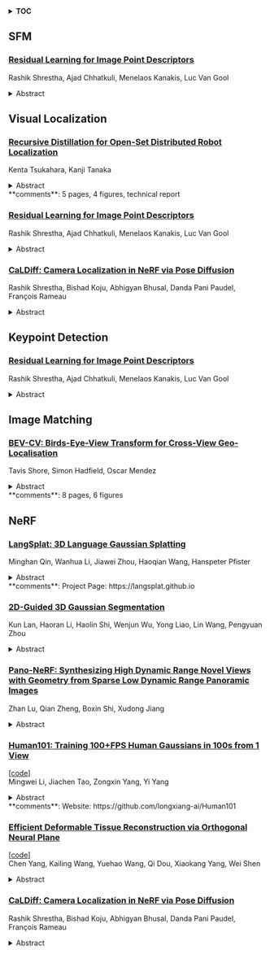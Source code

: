 <details>
  <summary><b>TOC</b></summary>
  <ol>
    <li><a href=#sfm>SFM</a></li>
      <ul>
        <li><a href=#Residual-Learning-for-Image-Point-Descriptors>Residual Learning for Image Point Descriptors</a></li>
      </ul>
    </li>
    <li><a href=#visual-localization>Visual Localization</a></li>
      <ul>
        <li><a href=#Recursive-Distillation-for-Open-Set-Distributed-Robot-Localization>Recursive Distillation for Open-Set Distributed Robot Localization</a></li>
        <li><a href=#Residual-Learning-for-Image-Point-Descriptors>Residual Learning for Image Point Descriptors</a></li>
        <li><a href=#CaLDiff:-Camera-Localization-in-NeRF-via-Pose-Diffusion>CaLDiff: Camera Localization in NeRF via Pose Diffusion</a></li>
      </ul>
    </li>
    <li><a href=#keypoint-detection>Keypoint Detection</a></li>
      <ul>
        <li><a href=#Residual-Learning-for-Image-Point-Descriptors>Residual Learning for Image Point Descriptors</a></li>
      </ul>
    </li>
    <li><a href=#image-matching>Image Matching</a></li>
      <ul>
        <li><a href=#BEV-CV:-Birds-Eye-View-Transform-for-Cross-View-Geo-Localisation>BEV-CV: Birds-Eye-View Transform for Cross-View Geo-Localisation</a></li>
      </ul>
    </li>
    <li><a href=#nerf>NeRF</a></li>
      <ul>
        <li><a href=#LangSplat:-3D-Language-Gaussian-Splatting>LangSplat: 3D Language Gaussian Splatting</a></li>
        <li><a href=#2D-Guided-3D-Gaussian-Segmentation>2D-Guided 3D Gaussian Segmentation</a></li>
        <li><a href=#Pano-NeRF:-Synthesizing-High-Dynamic-Range-Novel-Views-with-Geometry-from-Sparse-Low-Dynamic-Range-Panoramic-Images>Pano-NeRF: Synthesizing High Dynamic Range Novel Views with Geometry from Sparse Low Dynamic Range Panoramic Images</a></li>
        <li><a href=#Human101:-Training-100+FPS-Human-Gaussians-in-100s-from-1-View>Human101: Training 100+FPS Human Gaussians in 100s from 1 View</a></li>
        <li><a href=#Efficient-Deformable-Tissue-Reconstruction-via-Orthogonal-Neural-Plane>Efficient Deformable Tissue Reconstruction via Orthogonal Neural Plane</a></li>
        <li><a href=#CaLDiff:-Camera-Localization-in-NeRF-via-Pose-Diffusion>CaLDiff: Camera Localization in NeRF via Pose Diffusion</a></li>
      </ul>
    </li>
  </ol>
</details>

## SFM  

### [Residual Learning for Image Point Descriptors](http://arxiv.org/abs/2312.15471)  
Rashik Shrestha, Ajad Chhatkuli, Menelaos Kanakis, Luc Van Gool  
<details>  
  <summary>Abstract</summary>  
  <ol>  
    Local image feature descriptors have had a tremendous impact on the development and application of computer vision methods. It is therefore unsurprising that significant efforts are being made for learning-based image point descriptors. However, the advantage of learned methods over handcrafted methods in real applications is subtle and more nuanced than expected. Moreover, handcrafted descriptors such as SIFT and SURF still perform better point localization in Structure-from-Motion (SfM) compared to many learned counterparts. In this paper, we propose a very simple and effective approach to learning local image descriptors by using a hand-crafted detector and descriptor. Specifically, we choose to learn only the descriptors, supported by handcrafted descriptors while discarding the point localization head. We optimize the final descriptor by leveraging the knowledge already present in the handcrafted descriptor. Such an approach of optimization allows us to discard learning knowledge already present in non-differentiable functions such as the hand-crafted descriptors and only learn the residual knowledge in the main network branch. This offers 50X convergence speed compared to the standard baseline architecture of SuperPoint while at inference the combined descriptor provides superior performance over the learned and hand-crafted descriptors. This is done with minor increase in the computations over the baseline learned descriptor. Our approach has potential applications in ensemble learning and learning with non-differentiable functions. We perform experiments in matching, camera localization and Structure-from-Motion in order to showcase the advantages of our approach.  
  </ol>  
</details>  
  
  



## Visual Localization  

### [Recursive Distillation for Open-Set Distributed Robot Localization](http://arxiv.org/abs/2312.15897)  
Kenta Tsukahara, Kanji Tanaka  
<details>  
  <summary>Abstract</summary>  
  <ol>  
    A typical assumption in state-of-the-art self-localization models is that an annotated training dataset is available for the target workspace. However, this is not necessarily true when a robot travels around the general open world. This work introduces a novel training scheme for open-world distributed robot systems. In our scheme, a robot (``student") can ask the other robots it meets at unfamiliar places (``teachers") for guidance. Specifically, a pseudo-training dataset is reconstructed from the teacher model and then used for continual learning of the student model under domain, class, and vocabulary incremental setup. Unlike typical knowledge transfer schemes, our scheme introduces only minimal assumptions on the teacher model, so that it can handle various types of open-set teachers, including those uncooperative, untrainable (e.g., image retrieval engines), or black-box teachers (i.e., data privacy). In this paper, we investigate a ranking function as an instance of such generic models, using a challenging data-free recursive distillation scenario, where a student once trained can recursively join the next-generation open teacher set.  
  </ol>  
</details>  
**comments**: 5 pages, 4 figures, technical report  
  
### [Residual Learning for Image Point Descriptors](http://arxiv.org/abs/2312.15471)  
Rashik Shrestha, Ajad Chhatkuli, Menelaos Kanakis, Luc Van Gool  
<details>  
  <summary>Abstract</summary>  
  <ol>  
    Local image feature descriptors have had a tremendous impact on the development and application of computer vision methods. It is therefore unsurprising that significant efforts are being made for learning-based image point descriptors. However, the advantage of learned methods over handcrafted methods in real applications is subtle and more nuanced than expected. Moreover, handcrafted descriptors such as SIFT and SURF still perform better point localization in Structure-from-Motion (SfM) compared to many learned counterparts. In this paper, we propose a very simple and effective approach to learning local image descriptors by using a hand-crafted detector and descriptor. Specifically, we choose to learn only the descriptors, supported by handcrafted descriptors while discarding the point localization head. We optimize the final descriptor by leveraging the knowledge already present in the handcrafted descriptor. Such an approach of optimization allows us to discard learning knowledge already present in non-differentiable functions such as the hand-crafted descriptors and only learn the residual knowledge in the main network branch. This offers 50X convergence speed compared to the standard baseline architecture of SuperPoint while at inference the combined descriptor provides superior performance over the learned and hand-crafted descriptors. This is done with minor increase in the computations over the baseline learned descriptor. Our approach has potential applications in ensemble learning and learning with non-differentiable functions. We perform experiments in matching, camera localization and Structure-from-Motion in order to showcase the advantages of our approach.  
  </ol>  
</details>  
  
### [CaLDiff: Camera Localization in NeRF via Pose Diffusion](http://arxiv.org/abs/2312.15242)  
Rashik Shrestha, Bishad Koju, Abhigyan Bhusal, Danda Pani Paudel, François Rameau  
<details>  
  <summary>Abstract</summary>  
  <ol>  
    With the widespread use of NeRF-based implicit 3D representation, the need for camera localization in the same representation becomes manifestly apparent. Doing so not only simplifies the localization process -- by avoiding an outside-the-NeRF-based localization -- but also has the potential to offer the benefit of enhanced localization. This paper studies the problem of localizing cameras in NeRF using a diffusion model for camera pose adjustment. More specifically, given a pre-trained NeRF model, we train a diffusion model that iteratively updates randomly initialized camera poses, conditioned upon the image to be localized. At test time, a new camera is localized in two steps: first, coarse localization using the proposed pose diffusion process, followed by local refinement steps of a pose inversion process in NeRF. In fact, the proposed camera localization by pose diffusion (CaLDiff) method also integrates the pose inversion steps within the diffusion process. Such integration offers significantly better localization, thanks to our downstream refinement-aware diffusion process. Our exhaustive experiments on challenging real-world data validate our method by providing significantly better results than the compared methods and the established baselines. Our source code will be made publicly available.  
  </ol>  
</details>  
  
  



## Keypoint Detection  

### [Residual Learning for Image Point Descriptors](http://arxiv.org/abs/2312.15471)  
Rashik Shrestha, Ajad Chhatkuli, Menelaos Kanakis, Luc Van Gool  
<details>  
  <summary>Abstract</summary>  
  <ol>  
    Local image feature descriptors have had a tremendous impact on the development and application of computer vision methods. It is therefore unsurprising that significant efforts are being made for learning-based image point descriptors. However, the advantage of learned methods over handcrafted methods in real applications is subtle and more nuanced than expected. Moreover, handcrafted descriptors such as SIFT and SURF still perform better point localization in Structure-from-Motion (SfM) compared to many learned counterparts. In this paper, we propose a very simple and effective approach to learning local image descriptors by using a hand-crafted detector and descriptor. Specifically, we choose to learn only the descriptors, supported by handcrafted descriptors while discarding the point localization head. We optimize the final descriptor by leveraging the knowledge already present in the handcrafted descriptor. Such an approach of optimization allows us to discard learning knowledge already present in non-differentiable functions such as the hand-crafted descriptors and only learn the residual knowledge in the main network branch. This offers 50X convergence speed compared to the standard baseline architecture of SuperPoint while at inference the combined descriptor provides superior performance over the learned and hand-crafted descriptors. This is done with minor increase in the computations over the baseline learned descriptor. Our approach has potential applications in ensemble learning and learning with non-differentiable functions. We perform experiments in matching, camera localization and Structure-from-Motion in order to showcase the advantages of our approach.  
  </ol>  
</details>  
  
  



## Image Matching  

### [BEV-CV: Birds-Eye-View Transform for Cross-View Geo-Localisation](http://arxiv.org/abs/2312.15363)  
Tavis Shore, Simon Hadfield, Oscar Mendez  
<details>  
  <summary>Abstract</summary>  
  <ol>  
    Cross-view image matching for geo-localisation is a challenging problem due to the significant visual difference between aerial and ground-level viewpoints. The method provides localisation capabilities from geo-referenced images, eliminating the need for external devices or costly equipment. This enhances the capacity of agents to autonomously determine their position, navigate, and operate effectively in environments where GPS signals are unavailable. Current research employs a variety of techniques to reduce the domain gap such as applying polar transforms to aerial images or synthesising between perspectives. However, these approaches generally rely on having a 360{\deg} field of view, limiting real-world feasibility. We propose BEV-CV, an approach which introduces two key novelties. Firstly we bring ground-level images into a semantic Birds-Eye-View before matching embeddings, allowing for direct comparison with aerial segmentation representations. Secondly, we introduce the use of a Normalised Temperature-scaled Cross Entropy Loss to the sub-field, achieving faster convergence than with the standard triplet loss. BEV-CV achieves state-of-the-art recall accuracies, improving feature extraction Top-1 rates by more than 300%, and Top-1% rates by approximately 150% for 70{\deg} crops, and for orientation-aware application we achieve a 35% Top-1 accuracy increase with 70{\deg} crops.  
  </ol>  
</details>  
**comments**: 8 pages, 6 figures  
  
  



## NeRF  

### [LangSplat: 3D Language Gaussian Splatting](http://arxiv.org/abs/2312.16084)  
Minghan Qin, Wanhua Li, Jiawei Zhou, Haoqian Wang, Hanspeter Pfister  
<details>  
  <summary>Abstract</summary>  
  <ol>  
    Human lives in a 3D world and commonly uses natural language to interact with a 3D scene. Modeling a 3D language field to support open-ended language queries in 3D has gained increasing attention recently. This paper introduces LangSplat, which constructs a 3D language field that enables precise and efficient open-vocabulary querying within 3D spaces. Unlike existing methods that ground CLIP language embeddings in a NeRF model, LangSplat advances the field by utilizing a collection of 3D Gaussians, each encoding language features distilled from CLIP, to represent the language field. By employing a tile-based splatting technique for rendering language features, we circumvent the costly rendering process inherent in NeRF. Instead of directly learning CLIP embeddings, LangSplat first trains a scene-wise language autoencoder and then learns language features on the scene-specific latent space, thereby alleviating substantial memory demands imposed by explicit modeling. Existing methods struggle with imprecise and vague 3D language fields, which fail to discern clear boundaries between objects. We delve into this issue and propose to learn hierarchical semantics using SAM, thereby eliminating the need for extensively querying the language field across various scales and the regularization of DINO features. Extensive experiments on open-vocabulary 3D object localization and semantic segmentation demonstrate that LangSplat significantly outperforms the previous state-of-the-art method LERF by a large margin. Notably, LangSplat is extremely efficient, achieving a {\speed} $\times$ speedup compared to LERF at the resolution of 1440 $\times$ 1080. We strongly recommend readers to check out our video results at https://langsplat.github.io  
  </ol>  
</details>  
**comments**: Project Page: https://langsplat.github.io  
  
### [2D-Guided 3D Gaussian Segmentation](http://arxiv.org/abs/2312.16047)  
Kun Lan, Haoran Li, Haolin Shi, Wenjun Wu, Yong Liao, Lin Wang, Pengyuan Zhou  
<details>  
  <summary>Abstract</summary>  
  <ol>  
    Recently, 3D Gaussian, as an explicit 3D representation method, has demonstrated strong competitiveness over NeRF (Neural Radiance Fields) in terms of expressing complex scenes and training duration. These advantages signal a wide range of applications for 3D Gaussians in 3D understanding and editing. Meanwhile, the segmentation of 3D Gaussians is still in its infancy. The existing segmentation methods are not only cumbersome but also incapable of segmenting multiple objects simultaneously in a short amount of time. In response, this paper introduces a 3D Gaussian segmentation method implemented with 2D segmentation as supervision. This approach uses input 2D segmentation maps to guide the learning of the added 3D Gaussian semantic information, while nearest neighbor clustering and statistical filtering refine the segmentation results. Experiments show that our concise method can achieve comparable performances on mIOU and mAcc for multi-object segmentation as previous single-object segmentation methods.  
  </ol>  
</details>  
  
### [Pano-NeRF: Synthesizing High Dynamic Range Novel Views with Geometry from Sparse Low Dynamic Range Panoramic Images](http://arxiv.org/abs/2312.15942)  
Zhan Lu, Qian Zheng, Boxin Shi, Xudong Jiang  
<details>  
  <summary>Abstract</summary>  
  <ol>  
    Panoramic imaging research on geometry recovery and High Dynamic Range (HDR) reconstruction becomes a trend with the development of Extended Reality (XR). Neural Radiance Fields (NeRF) provide a promising scene representation for both tasks without requiring extensive prior data. However, in the case of inputting sparse Low Dynamic Range (LDR) panoramic images, NeRF often degrades with under-constrained geometry and is unable to reconstruct HDR radiance from LDR inputs. We observe that the radiance from each pixel in panoramic images can be modeled as both a signal to convey scene lighting information and a light source to illuminate other pixels. Hence, we propose the irradiance fields from sparse LDR panoramic images, which increases the observation counts for faithful geometry recovery and leverages the irradiance-radiance attenuation for HDR reconstruction. Extensive experiments demonstrate that the irradiance fields outperform state-of-the-art methods on both geometry recovery and HDR reconstruction and validate their effectiveness. Furthermore, we show a promising byproduct of spatially-varying lighting estimation. The code is available at https://github.com/Lu-Zhan/Pano-NeRF.  
  </ol>  
</details>  
  
### [Human101: Training 100+FPS Human Gaussians in 100s from 1 View](http://arxiv.org/abs/2312.15258)  
[[code](https://github.com/longxiang-ai/human101)]  
Mingwei Li, Jiachen Tao, Zongxin Yang, Yi Yang  
<details>  
  <summary>Abstract</summary>  
  <ol>  
    Reconstructing the human body from single-view videos plays a pivotal role in the virtual reality domain. One prevalent application scenario necessitates the rapid reconstruction of high-fidelity 3D digital humans while simultaneously ensuring real-time rendering and interaction. Existing methods often struggle to fulfill both requirements. In this paper, we introduce Human101, a novel framework adept at producing high-fidelity dynamic 3D human reconstructions from 1-view videos by training 3D Gaussians in 100 seconds and rendering in 100+ FPS. Our method leverages the strengths of 3D Gaussian Splatting, which provides an explicit and efficient representation of 3D humans. Standing apart from prior NeRF-based pipelines, Human101 ingeniously applies a Human-centric Forward Gaussian Animation method to deform the parameters of 3D Gaussians, thereby enhancing rendering speed (i.e., rendering 1024-resolution images at an impressive 60+ FPS and rendering 512-resolution images at 100+ FPS). Experimental results indicate that our approach substantially eclipses current methods, clocking up to a 10 times surge in frames per second and delivering comparable or superior rendering quality. Code and demos will be released at https://github.com/longxiang-ai/Human101.  
  </ol>  
</details>  
**comments**: Website: https://github.com/longxiang-ai/Human101  
  
### [Efficient Deformable Tissue Reconstruction via Orthogonal Neural Plane](http://arxiv.org/abs/2312.15253)  
[[code](https://github.com/loping151/forplane)]  
Chen Yang, Kailing Wang, Yuehao Wang, Qi Dou, Xiaokang Yang, Wei Shen  
<details>  
  <summary>Abstract</summary>  
  <ol>  
    Intraoperative imaging techniques for reconstructing deformable tissues in vivo are pivotal for advanced surgical systems. Existing methods either compromise on rendering quality or are excessively computationally intensive, often demanding dozens of hours to perform, which significantly hinders their practical application. In this paper, we introduce Fast Orthogonal Plane (Forplane), a novel, efficient framework based on neural radiance fields (NeRF) for the reconstruction of deformable tissues. We conceptualize surgical procedures as 4D volumes, and break them down into static and dynamic fields comprised of orthogonal neural planes. This factorization iscretizes the four-dimensional space, leading to a decreased memory usage and faster optimization. A spatiotemporal importance sampling scheme is introduced to improve performance in regions with tool occlusion as well as large motions and accelerate training. An efficient ray marching method is applied to skip sampling among empty regions, significantly improving inference speed. Forplane accommodates both binocular and monocular endoscopy videos, demonstrating its extensive applicability and flexibility. Our experiments, carried out on two in vivo datasets, the EndoNeRF and Hamlyn datasets, demonstrate the effectiveness of our framework. In all cases, Forplane substantially accelerates both the optimization process (by over 100 times) and the inference process (by over 15 times) while maintaining or even improving the quality across a variety of non-rigid deformations. This significant performance improvement promises to be a valuable asset for future intraoperative surgical applications. The code of our project is now available at https://github.com/Loping151/ForPlane.  
  </ol>  
</details>  
  
### [CaLDiff: Camera Localization in NeRF via Pose Diffusion](http://arxiv.org/abs/2312.15242)  
Rashik Shrestha, Bishad Koju, Abhigyan Bhusal, Danda Pani Paudel, François Rameau  
<details>  
  <summary>Abstract</summary>  
  <ol>  
    With the widespread use of NeRF-based implicit 3D representation, the need for camera localization in the same representation becomes manifestly apparent. Doing so not only simplifies the localization process -- by avoiding an outside-the-NeRF-based localization -- but also has the potential to offer the benefit of enhanced localization. This paper studies the problem of localizing cameras in NeRF using a diffusion model for camera pose adjustment. More specifically, given a pre-trained NeRF model, we train a diffusion model that iteratively updates randomly initialized camera poses, conditioned upon the image to be localized. At test time, a new camera is localized in two steps: first, coarse localization using the proposed pose diffusion process, followed by local refinement steps of a pose inversion process in NeRF. In fact, the proposed camera localization by pose diffusion (CaLDiff) method also integrates the pose inversion steps within the diffusion process. Such integration offers significantly better localization, thanks to our downstream refinement-aware diffusion process. Our exhaustive experiments on challenging real-world data validate our method by providing significantly better results than the compared methods and the established baselines. Our source code will be made publicly available.  
  </ol>  
</details>  
  
  



